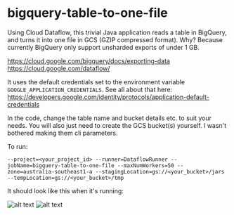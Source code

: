 # bigquery-table-to-one-file
Using Cloud Dataflow, this trivial Java application reads a table in BigQuery, and turns it into one file in GCS (GZIP compressed format). Why? Because currently BigQuery only support unsharded exports of under 1 GB.

https://cloud.google.com/bigquery/docs/exporting-data
https://cloud.google.com/dataflow/

It uses the default credentials set to the environment variable `GOOGLE_APPLICATION_CREDENTIALS`. See all about that here: https://developers.google.com/identity/protocols/application-default-credentials

In the code, change the table name and bucket details etc. to suit your needs. You will also just need to create the GCS bucket(s) yourself. I wasn't bothered making them cli parameters.

To run:

`--project=<your_project_id>
--runner=DataflowRunner
--jobName=bigquery-table-to-one-file
--maxNumWorkers=50
--zone=australia-southeast1-a
--stagingLocation=gs://<your_bucket>/jars
--tempLocation=gs://<your_bucket>/tmp`

It should look like this when it's running:

![alt text](https://user-images.githubusercontent.com/5554342/30951859-7ee93e9a-a468-11e7-9875-e363b18966eb.png)
![alt text](https://user-images.githubusercontent.com/5554342/30951877-95c47de6-a468-11e7-8976-3cf4d923f4c2.png)
